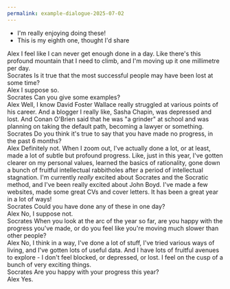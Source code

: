```yaml
---
permalink: example-dialogue-2025-07-02
---
```


- I'm really enjoying doing these! 
- This is my eighth one, thought I'd share

<div class="dialogue-container">

  <div class="dialogue-entry speaker-left">
    <span class="speaker-name">Alex</span>
    I feel like I can never get enough done in a day. Like there's this profound mountain that I need to climb, and I'm moving up it one millimetre per day.
  </div>

  <div class="dialogue-entry speaker-right">
    <span class="speaker-name">Socrates</span>
    Is it true that the most successful people may have been lost at some time?
  </div>

  <div class="dialogue-entry speaker-left">
    <span class="speaker-name">Alex</span>
    I suppose so.
  </div>

  <div class="dialogue-entry speaker-right">
    <span class="speaker-name">Socrates</span>
    Can you give some examples?
  </div>

  <div class="dialogue-entry speaker-left">
    <span class="speaker-name">Alex</span>
    Well, I know David Foster Wallace really struggled at various points of his career. And a blogger I really like, Sasha Chapin, was depressed and lost. And Conan O'Brien said that he was "a grinder" at school and was planning on taking the default path, becoming a lawyer or something.
  </div>

  <div class="dialogue-entry speaker-right">
    <span class="speaker-name">Socrates</span>
    Do you think it's true to say that you have made no progress, in the past 6 months? 
  </div>

  <div class="dialogue-entry speaker-left">
    <span class="speaker-name">Alex</span>
    Definitely not. When I zoom out, I've actually done a lot, or at least, made a lot of subtle but profound progress. Like, just in this year, I've gotten clearer on my personal values, learned the basics of rationality, gone down a bunch of fruitful intellectual rabbitholes after a period of intellectual stagnation. I'm currently <em>really</em> excited about Socrates and the Socratic method, and I've been really excited about John Boyd. I've made a few websites, made some great CVs and cover letters. It has been a great year in a lot of ways! 
  </div>

  <div class="dialogue-entry speaker-right">
    <span class="speaker-name">Socrates</span>
    Could you have done any of these in one day?
  </div>

  <div class="dialogue-entry speaker-left">
    <span class="speaker-name">Alex</span>
    No, I suppose not.
  </div>

  <div class="dialogue-entry speaker-right">
    <span class="speaker-name">Socrates</span>
    When you look at the arc of the year so far, are you happy with the progress you've made, or do you feel like you're moving much slower than other people?
  </div>

  <div class="dialogue-entry speaker-left">
    <span class="speaker-name">Alex</span>
    No, I think in a way, I've done a lot of stuff, I've tried various ways of living, and I've gotten lots of useful data. And I have lots of fruitful avenues to explore - I don't feel blocked, or depressed, or lost. I feel on the cusp of a bunch of very exciting things.
  </div>

  <div class="dialogue-entry speaker-right">
    <span class="speaker-name">Socrates</span>
    Are you happy with your progress this year?
  </div>

  <div class="dialogue-entry speaker-left">
    <span class="speaker-name">Alex</span>
    Yes.
  </div>

</div>
